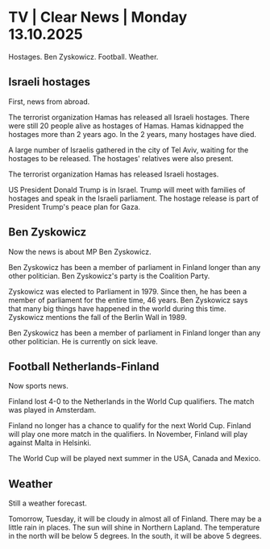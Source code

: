 # TV | Clear News | Monday 13.10.2025

Hostages. Ben Zyskowicz. Football. Weather.

## Israeli hostages

First, news from abroad.

The terrorist organization Hamas has released all Israeli hostages. There were still 20 people alive as hostages of Hamas. Hamas kidnapped the hostages more than 2 years ago. In the 2 years, many hostages have died.

A large number of Israelis gathered in the city of Tel Aviv, waiting for the hostages to be released. The hostages' relatives were also present.

The terrorist organization Hamas has released Israeli hostages.

US President Donald Trump is in Israel. Trump will meet with families of hostages and speak in the Israeli parliament. The hostage release is part of President Trump's peace plan for Gaza.

## Ben Zyskowicz

Now the news is about MP Ben Zyskowicz.

Ben Zyskowicz has been a member of parliament in Finland longer than any other politician. Ben Zyskowicz's party is the Coalition Party.

Zyskowicz was elected to Parliament in 1979. Since then, he has been a member of parliament for the entire time, 46 years. Ben Zyskowicz says that many big things have happened in the world during this time. Zyskowicz mentions the fall of the Berlin Wall in 1989.

Ben Zyskowicz has been a member of parliament in Finland longer than any other politician. He is currently on sick leave.

## Football Netherlands-Finland

Now sports news.

Finland lost 4-0 to the Netherlands in the World Cup qualifiers. The match was played in Amsterdam.

Finland no longer has a chance to qualify for the next World Cup. Finland will play one more match in the qualifiers. In November, Finland will play against Malta in Helsinki.

The World Cup will be played next summer in the USA, Canada and Mexico.

## Weather

Still a weather forecast.

Tomorrow, Tuesday, it will be cloudy in almost all of Finland. There may be a little rain in places. The sun will shine in Northern Lapland. The temperature in the north will be below 5 degrees. In the south, it will be above 5 degrees.
